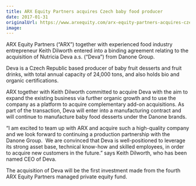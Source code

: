 ```yaml
---
title: ARX Equity Partners acquires Czech baby food producer
date: 2017-01-31
originalUrl: https://www.arxequity.com/arx-equity-partners-acquires-czech-baby-food-producer/
image:
---
```


ARX Equity Partners (“ARX”) together with experienced food industry entrepreneur Keith Dilworth entered into a binding agreement relating to the acquisition of Nutricia Deva a.s. (“Deva”) from Danone Group.

Deva is a Czech Republic based producer of baby fruit desserts and fruit drinks, with total annual capacity of 24,000 tons, and also holds bio and organic certifications.

ARX together with Keith Dilworth committed to acquire Deva with the aim to expand the existing business via further organic growth and to use the company as a platform to acquire complementary add-on acquisitions. As part of the transaction, Deva will enter into a manufacturing contract and will continue to manufacture baby food desserts under the Danone brands.

“I am excited to team up with ARX and acquire such a high-quality company and we look forward to continuing a production partnership with the Danone Group.  We are convinced that Deva is well-positioned to leverage its strong asset base, technical know-how and skilled employees, in order to acquire new customers in the future.” says Keith Dilworth, who has been named CEO of Deva.

The acquisition of Deva will be the first investment made from the fourth ARX Equity Partners managed private equity fund.
